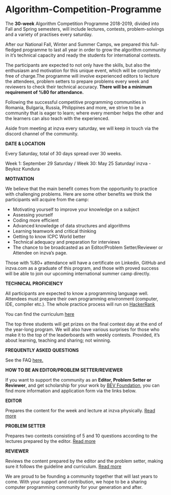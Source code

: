# Algorithm-Competition-Programme

The **30-week** Algorithm Competition Programme 2018-2019, divided into Fall and Spring semesters, will include lectures, contests, problem-solvings and a variety of practises every saturday.

After our National Fall, Winter and Summer Camps, we prepared this full-fledged programme to last all year in order to grow the algorithm community in it’s technical capacity and ready the students for international contests.

The participants are expected to not only have the skills, but also the enthusiasm and motivation for this unique event, which will be completely free of charge.The programme will involve experienced editors to lecture the attendees, problem setters to prepare problems every week and reviewers to check their technical accuracy. **There will be a minimum requirement of %80 for attendance.**

Following the successful competitive programming communities in Romania, Bulgaria, Russia, Philippines and more, we strive to be a community that is eager to learn; where every member helps the other and the learners can also teach with the experienced.

Aside from meeting at inzva every saturday, we will keep in touch via the discord channel of the community.

**DATE & LOCATION**

Every Saturday, total of 30 days spread over 30 weeks.

Week 1: September 29 Saturday
/ Week 30: May 25 Saturday/ inzva - Beykoz Kundura

**MOTIVATION**

We believe that the main benefit comes from the opportunity to practice with challenging problems. Here are some other benefits we think the participants will acquire from the camp: 

- Motivating yourself to improve your knowledge on a subject
- Assessing yourself
- Coding more efficient
- Advanced knowledge of data structures and algorithms
- Learning teamwork and critical thinking
- Getting to know ICPC World better 
- Technical adequacy and preparation for interviews
- The chance to be broadcasted as an Editor/Problem Setter/Reviewer or Attendee on inzva’s page.

Those with %80+ attendance will have a certificate on Linkedin, GitHub and inzva.com as a graduate of this program, and those with proved success will be able to join our upcoming international summer camp directly.

**TECHNICAL PROFICIENCY**

All participants are expected to know a programming language well. Attendees must prepare their own programming environment (computer, IDE, compiler etc.). The whole practice process will run on [HackerRank](https://www.hackerrank.com)

You can find the curriculum [here](https://docs.google.com/spreadsheets/d/1f5r41dZ5-khcHL9ba_b2TNCLMg0QCqG-cEMdqlkwmGM/edit#gid=521339157)

The top three students will get prizes on the final contest day at the end of the year-long program. We will also have various surprises for those who make it to the top of the leaderboards with weekly contests. Provided, it’s about learning, teaching and sharing; not winning.

**FREQUENTLY ASKED QUESTIONS**

See the FAQ [here.](https://inzva.com/faq-algorithm-competition-programme)

**HOW TO BE AN EDITOR/PROBLEM SETTER/REVIEWER**

If you want to support the community as an **Editor, Problem Setter or Reviewer**, and get scholarship for your work by [BEV Foundation](https://bev.foundation/), you can find more information and application form via the links below.

**EDITOR**

Prepares the content for the week and lecture at inzva physically. [Read more](https://inzva.com/faq-algorithm-competition-programme)

**PROBLEM SETTER**

Prepares two contests consisting of 5 and 10 questions according to the lectures prepared by the editor. [Read more](https://inzva.com/faq-algorithm-competition-programme)

**REVIEWER**

Reviews the content prepared by the editor and the problem setter, making sure it follows the guideline and curriculum. [Read
more](https://inzva.com/faq-algorithm-competition-programme)

We are proud to be founding a community together that will last years to come. With your support and contribution, we hope to be a sharing computer programming community for your generation and after.
